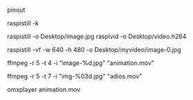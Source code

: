 pinout

raspistill -k

raspistill -o Desktop/image.jpg
raspivid -o Desktop/video.h264

raspistill -vf -w 640 -h 480 -o Desktop/myvideo/image-0.jpg

ffmpeg -r 5 -t 4 -i "image-%d.jpg" "animation.mov"

ffmpeg -r 5 -t 7 -i "img-%03d.jpg" "adios.mov"

omxplayer animation.mov 